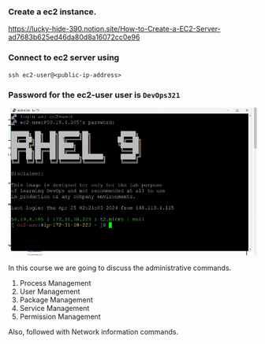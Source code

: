 
### Create a ec2 instance.

https://lucky-hide-390.notion.site/How-to-Create-a-EC2-Server-ad7683b625ed46da80d8a16072cc0e96

### Connect to ec2 server using 

```
ssh ec2-user@<public-ip-address>
```

### Password for the ec2-user user is `DevOps321`

![Putty](https://github.com/devopstrainings/linux-basics-katakoda/blob/master/linux-adminstration/images/img.png)


In this course we are going to discuss the administrative commands.

  1. Process Management 
  2. User Management 
  3. Package Management 
  4. Service Management 
  5. Permission Management

Also, followed with Network information commands.



